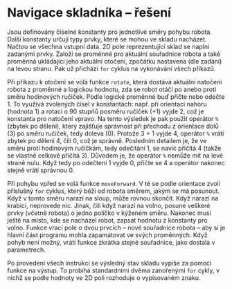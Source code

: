 # Navigace skladníka – řešení

Jsou definovány číselné konstanty pro jednotlivé směry pohybu robota. Další konstanty určují typy prvky, které se mohou
ve skladu nacházet.
Načtou se všechna vstupní data. 2D pole reprezentující sklad se naplní zadanými prvky. Založí se proměnné pro aktuální
souřadnice robota a také proměnná ukládající jeho aktuální otočení, zpočátku nastavena (dle zadání) na levou stranu. Pak
už přichází `for` cyklus na vykonávání všech příkazů.

Při příkazu k otočení se volá funkce `rotate`, která dostává aktuální natočení robota z proměnné a logickou hodnotu, zda
se robot otáčí po anebo proti směru hodinových ručiček. Podle logické proměnné buď přičte nebo odečte 1. To využívá
zvolených čísel v konstantách: např. při orientaci nahoru (hodnota 1) a rotaci o 90 stupňů posměru ručiček (+1) vyjde 2,
což je konstanta pro natočení vpravo. Na tento výsledek je pak použit operátor `%` (zbytek po dělení), který zajišťuje
správnost při přechodu z orientace dolů (3) po směru ručiček, tedy doleva (0). Protože 3 + 1 vyjde 4, operátor `%` vrátí
zbytek po dělení 4, čili 0, což je správně. Posledním detailem je, že ve směru proti hodinovým ručičkám, tedy odečítání
1, se navíc přičítá 4 (takže se vlastně celkově přičítá 3). Důvodem je, že operátor `%` nemůže mít na levé straně nulu.
Když tedy po odečtení 1 vyjde 0, přičte se 4 a operátor nakonec stejně vrátí správnou 0.

Při pohybu vpřed se volá funkce `moveForward`. V té se podle orientace zvolí příslušný `for` cyklus, který běží od
robota směrem, jakým se má posunout. Když v tomto směru narazí na sloup, může rovnou skončít. Když narazí na krabici,
neprovede nic. Jinak, čili když narazí na volno, posune veškeré prvky (včetně robota) o jedno políčko v kýženém směru.
Nakonec musí ještě na místo, kde se nacházel robot, zapsat hodnotu z konstanty pro volno. Funkce vrací pole o dvou
prvcích – nové souřadnice robota – aby si je hlavní část programu mohla zapamatovat ve svých proměnných. Když pohyb není
možný, vrátí funkce zkrátka stejné souřadnice, jako dostala v parametrech.

Po provedení všech instrukcí se výsledný stav skladu vypíše za pomoci funkce na výstup. To probíhá standardními dvěma
zanořenými `for` cykly, v nichž se podle hodnoty ve 2D poli rozhoduje o vypisovaném znaku.

